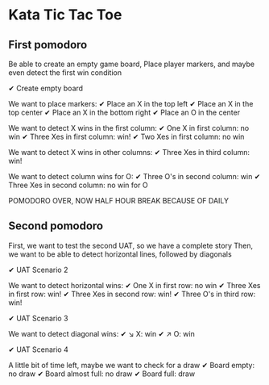 # Kata Tic Tac Toe

## First pomodoro
Be able to create an empty game board,
Place player markers, and maybe even detect the first win condition

✔ Create empty board

We want to place markers:
✔ Place an X in the top left
✔ Place an X in the top center
✔ Place an X in the bottom right
✔ Place an O in the center

We want to detect X wins in the first column:
✔ One X in first column: no win
✔ Three Xes in first column: win!
✔ Two Xes in first column: no win

We want to detect X wins in other columns:
✔ Three Xes in third column: win!

We want to detect column wins for O:
✔ Three O's in second column: win
✔ Three Xes in second column: no win for O

POMODORO OVER, NOW HALF HOUR BREAK BECAUSE OF DAILY

## Second pomodoro
First, we want to test the second UAT, so we have a complete story
Then, we want to be able to detect horizontal lines, followed by diagonals

✔ UAT Scenario 2

We want to detect horizontal wins:
✔ One X in first row: no win
✔ Three Xes in first row: win!
✔ Three Xes in second row: win!
✔ Three O's in third row: win!

✔ UAT Scenario 3

We want to detect diagonal wins:
✔ ↘ X: win
✔ ↗ O: win

✔ UAT Scenario 4

A little bit of time left, maybe we want to check for a draw
✔ Board empty: no draw
✔ Board almost full: no draw
✔ Board full: draw